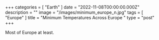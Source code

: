 +++
categories = [ "Earth" ]
date = "2022-11-08T00:00:00.000Z"
description = ""
image = "/images/minimum_europe_n.jpg"
tags = [ "Europe" ]
title = "Minimum Temperatures Across Europe "
type = "post"
+++

Most of Europe at least.
